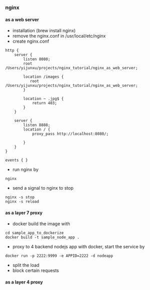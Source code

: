 ### nginx ###


#### as a web server ####

- installation (brew install nginx)
- remove the nginx.conf in /usr/local/etc/nginx
- create nginx.conf

```
http {
    server {
        listen 8080;
        root /Users/yijunxu/projects/nginx_tutorial/nginx_as_web_server;

        location /images {
           root /Users/yijunxu/projects/nginx_tutorial/nginx_as_web_server;
        }

        location ~ .jpg$ {
            return 403;
        }
    }

    server {
        listen 8888;
        location / {
            proxy_pass http://localhost:8080/;

        }
    }
}

events { }
```

- run nginx by 
```
nginx
```

- send a signal to nginx to stop
```
nginx -s stop
nginx -s reload
```

#### as a layer 7 proxy ####

- docker build the image with 

```
cd sample_app_to_dockerize
docker build -t sample_node_app .
```

- proxy to 4 backend nodejs app with docker, start the service by

```
docker run -p 2222:9999 -e APPID=2222 -d nodeapp
```

- split the load
- block certain requests

#### as a layer 4 proxy ####
